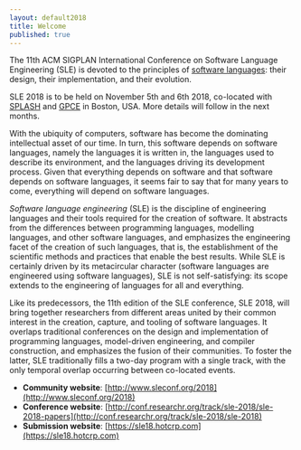 ```yaml
---
layout: default2018
title: Welcome
published: true
---
```


The 11th ACM SIGPLAN International Conference on Software Language Engineering (SLE) is devoted to the principles of [software languages](http://en.wikipedia.org/wiki/Software_language): their design, their implementation, and their evolution.

SLE 2018 is to be held on November 5th and 6th 2018, co-located with [SPLASH](http://2018.splashcon.org/) and [GPCE](http://conf.researchr.org/home/gpce-2018) in Boston, USA. More details will follow in the next months.

With the ubiquity of computers, software has become the dominating intellectual asset of our time. In turn, this software depends on software languages, namely the languages it is written in, the languages used to describe its environment, and the languages driving its development process. Given that everything depends on software and that software depends on software languages, it seems fair to say that for many years to come, everything will depend on software languages.

*Software language engineering* (SLE) is the discipline of engineering languages and their tools required for the creation of software. It abstracts from the differences between programming languages, modelling languages, and other software languages, and emphasizes the engineering facet of the creation of such languages, that is, the establishment of the scientific methods and practices that enable the best results. While SLE is certainly driven by its metacircular character (software languages are engineered using software languages), SLE is not self-satisfying: its scope extends to the engineering of languages for all and everything.

Like its predecessors, the 11th edition of the SLE conference, SLE 2018, will bring together researchers from different areas united by their common interest in the creation, capture, and tooling of software languages. It overlaps traditional conferences on the design and implementation of programming languages, model-driven engineering, and compiler construction, and emphasizes the fusion of their communities. To foster the latter, SLE traditionally fills a two-day program with a single track, with the only temporal overlap occurring between co-located events.

- **Community website**: [http://www.sleconf.org/2018](http://www.sleconf.org/2018)
- **Conference website**: [http://conf.researchr.org/track/sle-2018/sle-2018-papers](http://conf.researchr.org/track/sle-2018/sle-2018)
- **Submission website**: [https://sle18.hotcrp.com](https://sle18.hotcrp.com)
